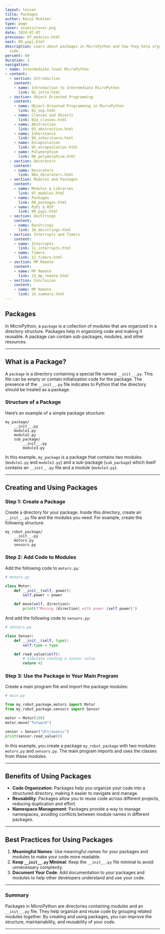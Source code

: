 ```yaml
---
layout: lesson
title: Packages
author: Kevin McAleer
type: page
cover: assets/cover.png
date: 2024-07-07
previous: 07_modules.html
next: 09_pypi.html
description: Learn about packages in MicroPython and how they help organize and reuse
  code.
percent: 60
duration: 3
navigation:
- name: Intermediate level MicroPython
- content:
  - section: Introduction
    content:
    - name: Introduction to Intermediate MicroPython
      link: 01_intro.html
  - section: Object Oriented Programming
    content:
    - name: Object-Oriented Programming in MicroPython
      link: 02_oop.html
    - name: Classes and Objects
      link: 02a_classes.html
    - name: Abstraction
      link: 03_abstraction.html
    - name: Inheritance
      link: 04_inheritance.html
    - name: Encapsulation
      link: 05_encapsulation.html
    - name: Polymorphism
      link: 06_polymorphism.html
  - section: Decorators
    content:
    - name: Decorators
      link: 06a_decorators.html
  - section: Modules and Packages
    content:
    - name: Modules & Libraries
      link: 07_modules.html
    - name: Packages
      link: 08_packages.html
    - name: PyPi & MIP
      link: 09_pypi.html
  - section: DocStrings
    content:
    - name: DocStrings
      link: 10_docstrings.html
  - section: Interrupts and Timers
    content:
    - name: Interrupts
      link: 11_interrupts.html
    - name: Timers
      link: 12_timers.html
  - section: MP Remote
    content:
    - name: MP Remote
      link: 13_mp_remote.html
  - section: Conclusion
    content:
    - name: MP Remote
      link: 14_summary.html
---
```



## Packages

In MicroPython, a `package` is a collection of modules that are organized in a directory structure. Packages help in organizing code and making it reusable. A package can contain sub-packages, modules, and other resources.

---

## What is a Package?

A `package` is a directory containing a special file named `__init__.py`. This file can be empty or contain initialization code for the package. The presence of the `__init__.py` file indicates to Python that the directory should be treated as a package.

### Structure of a Package

Here’s an example of a simple package structure:

```
my_package/
    __init__.py
    module1.py
    module2.py
    sub_package/
        __init__.py
        module3.py
```

In this example, `my_package` is a package that contains two modules (`module1.py` and `module2.py`) and a sub-package (`sub_package`) which itself contains an `__init__.py` file and a module (`module3.py`).

---

## Creating and Using Packages

### Step 1: Create a Package

Create a directory for your package. Inside this directory, create an `__init__.py` file and the modules you need. For example, create the following structure:

```
my_robot_package/
    __init__.py
    motors.py
    sensors.py
```

### Step 2: Add Code to Modules

Add the following code to `motors.py`:

```python
# motors.py

class Motor:
    def __init__(self, power):
        self.power = power

    def move(self, direction):
        print(f"Moving {direction} with power {self.power}")
```

And add the following code to `sensors.py`:

```python
# sensors.py

class Sensor:
    def __init__(self, type):
        self.type = type

    def read_value(self):
        # Simulate reading a sensor value
        return 42
```

### Step 3: Use the Package in Your Main Program

Create a main program file and import the package modules:

```python
# main.py

from my_robot_package.motors import Motor
from my_robot_package.sensors import Sensor

motor = Motor(100)
motor.move("forward")

sensor = Sensor("Ultrasonic")
print(sensor.read_value())
```

In this example, you create a package `my_robot_package` with two modules: `motors.py` and `sensors.py`. The main program imports and uses the classes from these modules.

---

## Benefits of Using Packages

- **Code Organization**: Packages help you organize your code into a structured directory, making it easier to navigate and manage.
- **Reusability**: Packages allow you to reuse code across different projects, reducing duplication and effort.
- **Namespace Management**: Packages provide a way to manage namespaces, avoiding conflicts between module names in different packages.

---

## Best Practices for Using Packages

1. **Meaningful Names**: Use meaningful names for your packages and modules to make your code more readable.
2. **Keep `__init__.py` Minimal**: Keep the `__init__.py` file minimal to avoid unnecessary complexity.
3. **Document Your Code**: Add documentation to your packages and modules to help other developers understand and use your code.

---

### Summary

Packages in MicroPython are directories containing modules and an `__init__.py` file. They help organize and reuse code by grouping related modules together. By creating and using packages, you can improve the structure, maintainability, and reusability of your code.

---
